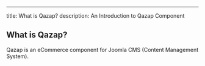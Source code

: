 ---
title: What is Qazap?
description: An Introduction to Qazap Component

## <a name="1"></a>What is Qazap?

Qazap is an eCommerce component for Joomla CMS (Content Management System).

